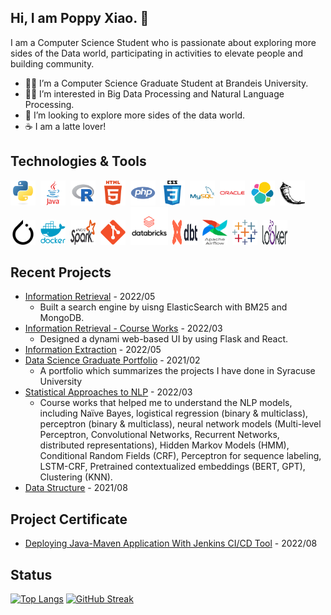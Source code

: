 ## Hi, I am Poppy Xiao. 👋
I am a Computer Science Student who is passionate about exploring more sides of the Data world, participating in activities to elevate people and building community.
- 👩‍💻 I’m a Computer Science Graduate Student at Brandeis University.
- 🙋‍♀️ I’m interested in Big Data Processing and Natural Language Processing.
- 💞️ I’m looking to explore more sides of the data world.
- :coffee: I am a latte lover!

## Technologies & Tools
<div>
  <img src="https://github.com/xwanyue0221/Self-Learning/blob/main/icons/python.svg" title="Python" alt="Python" width="40" height="40"/>&nbsp;
  <img src="https://github.com/xwanyue0221/Self-Learning/blob/main/icons/java.svg" title="Java" alt="Java" width="40" height="40"/>&nbsp;
  <img src="https://github.com/xwanyue0221/Self-Learning/blob/main/icons/r.svg"  title="R" alt="R" width="40" height="40"/>&nbsp;
  <img src="https://github.com/xwanyue0221/Self-Learning/blob/main/icons/html.svg"  title="HTML" alt="HTML" width="40" height="40"/>&nbsp;
  <img src="https://github.com/xwanyue0221/Self-Learning/blob/main/icons/php.svg"  title="PHP" alt="PHP" width="40" height="40"/>&nbsp;
  <img src="https://github.com/xwanyue0221/Self-Learning/blob/main/icons/css.svg"  title="CSS" alt="CSS" width="40" height="40"/>&nbsp;
  <img src="https://github.com/xwanyue0221/Self-Learning/blob/main/icons/mysql.svg"  title="MySQL" alt="MySQL" width="40" height="40"/>&nbsp;
  <img src="https://github.com/xwanyue0221/Self-Learning/blob/main/icons/oracle.svg" title="Oracle" alt="Oracle" width="40" height="40"/>&nbsp;
  <img src="https://github.com/xwanyue0221/Self-Learning/blob/main/icons/elastic.svg" title="Elastic" alt="Elastic" width="40" height="40"/>&nbsp;
  <img src="https://github.com/xwanyue0221/Self-Learning/blob/main/icons/flask.svg" title="Flask" **alt="Flask" width="40" height="40"/>&nbsp;
  <img src="https://github.com/xwanyue0221/Self-Learning/blob/main/icons/pytorch.svg" title="Pytorch" **alt="Pytorch" width="40" height="40"/>&nbsp;
  <img src="https://github.com/xwanyue0221/Self-Learning/blob/main/icons/docker.svg" title="Docker" **alt="Docker" width="40" height="40"/>&nbsp;
  <img src="https://github.com/xwanyue0221/Self-Learning/blob/main/icons/spark.svg" title="Spark" **alt="Spark" width="40" height="40"/>&nbsp;
  <img src="https://github.com/xwanyue0221/Self-Learning/blob/main/icons/git.svg" title="Git" **alt="Git" width="40" height="40"/>&nbsp;
  <img src="https://github.com/xwanyue0221/Self-Learning/blob/main/icons/databricks.svg"  title="Databricks" alt="Databricks" width="60" height="60"/>&nbsp;
  <img src="https://github.com/xwanyue0221/Self-Learning/blob/main/icons/dbt.svg" title="DBT" **alt="DBT" width="40" height="40"/>&nbsp;
  <img src="https://github.com/xwanyue0221/Self-Learning/blob/main/icons/airflow.svg" title="Airflow" **alt="Airflow" width="40" height="40"/>&nbsp;
  <img src="https://github.com/xwanyue0221/Self-Learning/blob/main/icons/tableau.svg" title="Tableau" **alt="Tableau" width="40" height="40"/>&nbsp;
  <img src="https://github.com/xwanyue0221/Self-Learning/blob/main/icons/looker.svg" title="Looker" **alt="Looker" width="40" height="40"/>&nbsp;
</div>

## Recent Projects
- [Information Retrieval](https://github.com/xwanyue0221/COSI132A_Final_Project) - 2022/05 
  - Built a search engine by uisng ElasticSearch with BM25 and MongoDB.
- [Information Retrieval - Course Works](https://github.com/xwanyue0221/COSI132A-Information-Retrieval) - 2022/03 
  - Designed a dynami web-based UI by using Flask and React.
- [Information Extraction](https://github.com/xwanyue0221/COSI137_Information_Extraction) - 2022/05
- [Data Science Graduate Portfolio](https://github.com/xwanyue0221/Graduate-Portfolio) - 2021/02
  - A portfolio which summarizes the projects I have done in Syracuse University
- [Statistical Approaches to NLP](https://github.com/xwanyue0221/COSI134A_Statistical_Approaches_to_NLP) - 2022/03 
  - Course works that helped me to understand the NLP models, including Naïve Bayes, logistical regression (binary & multiclass), perceptron (binary & multiclass), neural network models (Multi-level Perceptron, Convolutional Networks, Recurrent Networks, distributed representations), Hidden Markov Models (HMM), Conditional Random Fields (CRF), Perceptron for sequence labeling, LSTM-CRF, Pretrained contextualized embeddings (BERT, GPT), Clustering (KNN).
- [Data Structure](https://github.com/xwanyue0221/COSI21A_Data_Structure) - 2021/08 

## Project Certificate
- [Deploying Java-Maven Application With Jenkins CI/CD Tool](https://coursera.org/share/35e6c29890e1c64e9a56b21b961d6649) - 2022/08

## Status
[![Top Langs](https://github-readme-stats.vercel.app/api/top-langs/?username=xwanyue0221&hide=html,css,scss&&layout=compact&theme=tokyonight)](https://github.com/anuraghazra/github-readme-stats)
[![GitHub Streak](http://github-readme-streak-stats.herokuapp.com?user=xwanyue0221&theme=tokyonight&background=000000)](https://git.io/streak-stats)

